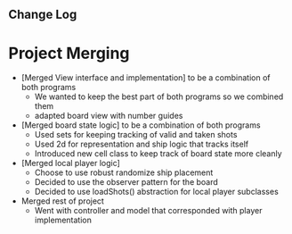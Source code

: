 ## Change Log
# Project Merging
- [Merged View interface and implementation] to be a combination of both programs
  - We wanted to keep the best part of both programs so we combined them
  - adapted board view with number guides
- [Merged board state logic] to be a combination of both programs
  - Used sets for keeping tracking of valid and taken shots
  - Used 2d for representation and ship logic that tracks itself
  - Introduced new cell class to keep track of board state more cleanly
- [Merged local player logic] 
  - Choose to use robust randomize ship placement
  - Decided to use the observer pattern for the board
  - Decided to use loadShots() abstraction for local player subclasses
- Merged rest of project
  - Went with controller and model that corresponded with player implementation